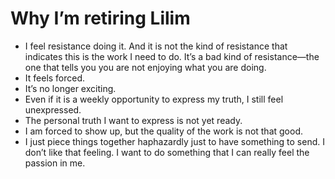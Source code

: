 # Why I’m retiring Lilim

- I feel resistance doing it. And it is not the kind of resistance that indicates this is the work I need to do. It’s a bad kind of resistance—the one that tells you you are not enjoying what you are doing.
- It feels forced.
- It’s no longer exciting.
- Even if it is a weekly opportunity to express my truth, I still feel unexpressed.
- The personal truth I want to express is not yet ready.
- I am forced to show up, but the quality of the work is not that good.
- I just piece things together haphazardly just to have something to send. I don’t like that feeling. I want to do something that I can really feel the passion in me.

